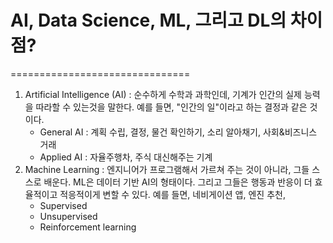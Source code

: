 # AI, Data Science, ML, 그리고 DL의 차이점?
===============================
1. Artificial Intelligence (AI) : 순수하게 수학과 과학인데, 기계가 인간의 실제 능력을 따라할 수 있는것을 말한다. 예를 들면, "인간의 일"이라고 하는 결정과 같은 것이다. 
	- General AI : 계획 수립, 결정, 물건 확인하기, 소리 알아채기, 사회&비즈니스 거래
	- Applied AI : 자율주행차, 주식 대신해주는 기계
2. Machine Learning : 엔지니어가 프로그램해서 가르쳐 주는 것이 아니라, 그들 스스로 배운다. ML은 데이터 기반 AI의 형태이다. 그리고 그들은 행동과 반응이 더 효율적이고 적응적이게 변할 수 있다. 
    		    예를 들면, 네비게이션 앱, 엔진 추천, 
	- Supervised
	- Unsupervised
	- Reinforcement learning
